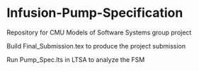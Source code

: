 # Infusion-Pump-Specification
Repository for CMU Models of Software Systems group project

Build Final_Submission.tex to produce the project submission

Run Pump_Spec.lts in LTSA to analyze the FSM

